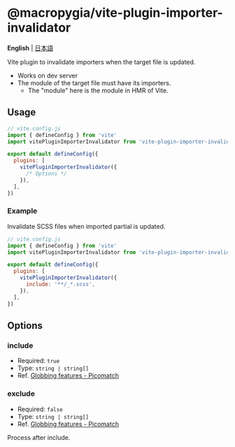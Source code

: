 # @macropygia/vite-plugin-importer-invalidator

**English** | [日本語](README.ja_JP.md)

Vite plugin to invalidate importers when the target file is updated.

- Works on dev server
- The module of the target file must have its importers.
    - The "module" here is the module in HMR of Vite.

## Usage

```js
// vite.config.js
import { defineConfig } from 'vite'
import vitePluginImporterInvalidator from 'vite-plugin-importer-invalidator'

export default defineConfig({
  plugins: [
    vitePluginImporterInvalidator({
      /* Options */
    }),
  ],
})
```

### Example

Invalidate SCSS files when imported partial is updated.

```js
// vite.config.js
import { defineConfig } from 'vite'
import vitePluginImporterInvalidator from 'vite-plugin-importer-invalidator'

export default defineConfig({
  plugins: [
    vitePluginImporterInvalidator({
      include: '**/_*.scss',
    }),
  ],
})
```

## Options

### include

- Required: `true`
- Type: `string | string[]`
- Ref. [Globbing features - Picomatch](https://github.com/micromatch/picomatch#globbing-features)

### exclude

- Required: `false`
- Type: `string | string[]`
- Ref. [Globbing features - Picomatch](https://github.com/micromatch/picomatch#globbing-features)

Process after include.

<!--
### useAbsPath

- Required: `false`
- Type: `boolean`
-->

